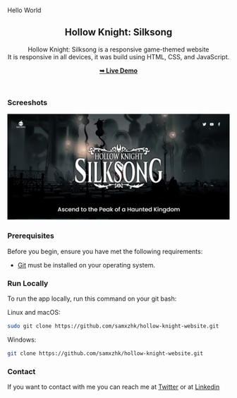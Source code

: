 Hello World
<div align="center">
  
  <h2 align="center">Hollow Knight: Silksong </h2>

  Hollow Knight: Silksong is a responsive game-themed website <br />It is responsive in all devices, it was build using HTML, CSS, and JavaScript.

  <a href="https://samxzhk.github.io/hollow-knight-website/"><strong>➥ Live Demo</strong></a>

</div>

<br />

### Screeshots

![Shoppie Desktop Demo](./assets/imgs/website-live-demo.png "Desktop Demo")

### Prerequisites

Before you begin, ensure you have met the following requirements:

* [Git](https://git-scm.com/downloads "Download Git") must be installed on your operating system.

### Run Locally

To run the app locally, run this command on your git bash:

Linux and macOS:

```bash
sudo git clone https://github.com/samxzhk/hollow-knight-website.git
```

Windows:

```bash
git clone https://github.com/samxzhk/hollow-knight-website.git
```

### Contact

If you want to contact with me you can reach me at [Twitter](https://www.twitter.com/sammdevjs) or at [Linkedin](https://www.linkedin.com/in/samia-cunha)
